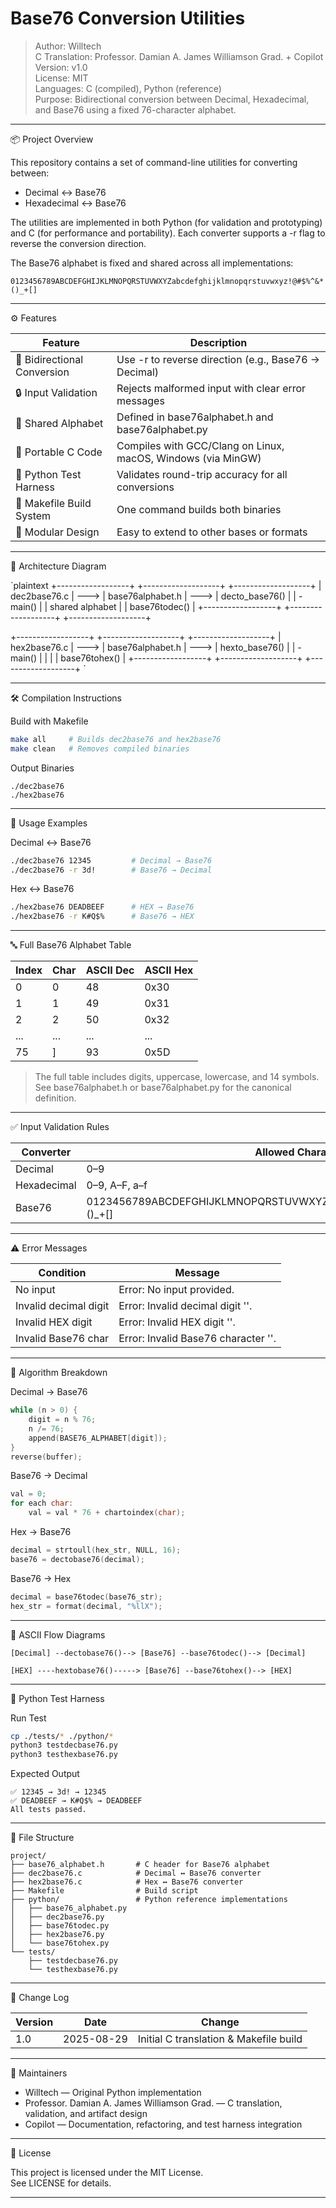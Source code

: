 # Base76 Conversion Utilities

> Author: Willtech  
> C Translation: Professor. Damian A. James Williamson Grad. + Copilot  
> Version: v1.0  
> License: MIT  
> Languages: C (compiled), Python (reference)  
> Purpose: Bidirectional conversion between Decimal, Hexadecimal, and Base76 using a fixed 76-character alphabet.

---

📦 Project Overview

This repository contains a set of command-line utilities for converting between:

- Decimal ↔️ Base76  
- Hexadecimal ↔️ Base76  

The utilities are implemented in both Python (for validation and prototyping) and C (for performance and portability). Each converter supports a -r flag to reverse the conversion direction.

The Base76 alphabet is fixed and shared across all implementations:

```
0123456789ABCDEFGHIJKLMNOPQRSTUVWXYZabcdefghijklmnopqrstuvwxyz!@#$%^&*()_+[]
```

---

⚙️ Features

| Feature                     | Description                                                                 |
|-----------------------------|-----------------------------------------------------------------------------|
| 🔁 Bidirectional Conversion | Use -r to reverse direction (e.g., Base76 → Decimal)                      |
| 🔒 Input Validation         | Rejects malformed input with clear error messages                          |
| 🧱 Shared Alphabet          | Defined in base76alphabet.h and base76alphabet.py                     |
| 🚀 Portable C Code          | Compiles with GCC/Clang on Linux, macOS, Windows (via MinGW)                |
| 🧪 Python Test Harness      | Validates round-trip accuracy for all conversions                          |
| 📜 Makefile Build System    | One command builds both binaries                                            |
| 🧩 Modular Design           | Easy to extend to other bases or formats                                    |

---

🧠 Architecture Diagram

`plaintext
+------------------+      +-------------------+      +-------------------+
|  dec2base76.c    | ---> | base76alphabet.h | ---> | decto_base76()   |
|   - main()       |      | shared alphabet   |      | base76todec()   |
+------------------+      +-------------------+      +-------------------+

+------------------+      +-------------------+      +-------------------+
|  hex2base76.c    | ---> | base76alphabet.h | ---> | hexto_base76()   |
|   - main()       |      |                   |      | base76tohex()   |
+------------------+      +-------------------+      +-------------------+
`

---

🛠️ Compilation Instructions

Build with Makefile

```bash
make all     # Builds dec2base76 and hex2base76
make clean   # Removes compiled binaries
```

Output Binaries

```
./dec2base76
./hex2base76
```

---

🚀 Usage Examples

Decimal ↔️ Base76

```bash
./dec2base76 12345         # Decimal → Base76
./dec2base76 -r 3d!        # Base76 → Decimal
```

Hex ↔️ Base76

```bash
./hex2base76 DEADBEEF      # HEX → Base76
./hex2base76 -r K#Q$%      # Base76 → HEX
```

---

🔤 Full Base76 Alphabet Table

| Index | Char | ASCII Dec | ASCII Hex |
|-------|------|-----------|-----------|
| 0     | 0    | 48        | 0x30      |
| 1     | 1    | 49        | 0x31      |
| 2     | 2    | 50        | 0x32      |
| ...   | ...  | ...       | ...       |
| 75    | ]    | 93        | 0x5D      |

> The full table includes digits, uppercase, lowercase, and 14 symbols.  
> See base76alphabet.h or base76alphabet.py for the canonical definition.

---

✅ Input Validation Rules

| Converter      | Allowed Characters                            |
|----------------|-----------------------------------------------|
| Decimal        | 0–9                                       |
| Hexadecimal    | 0–9, A–F, a–f                      |
| Base76         | 0123456789ABCDEFGHIJKLMNOPQRSTUVWXYZabcdefghijklmnopqrstuvwxyz!@#$%^&*()_+[] |

---

⚠️ Error Messages

| Condition               | Message                                        |
|-------------------------|------------------------------------------------|
| No input                | Error: No input provided.                    |
| Invalid decimal digit   | Error: Invalid decimal digit '<c>'.          |
| Invalid HEX digit       | Error: Invalid HEX digit '<c>'.              |
| Invalid Base76 char     | Error: Invalid Base76 character '<c>'.       |

---

🧮 Algorithm Breakdown

Decimal → Base76

```c
while (n > 0) {
    digit = n % 76;
    n /= 76;
    append(BASE76_ALPHABET[digit]);
}
reverse(buffer);
```

Base76 → Decimal

```c
val = 0;
for each char:
    val = val * 76 + chartoindex(char);
```

Hex → Base76

```c
decimal = strtoull(hex_str, NULL, 16);
base76 = dectobase76(decimal);
```

Base76 → Hex

```c
decimal = base76todec(base76_str);
hex_str = format(decimal, "%llX");
```

---

🔁 ASCII Flow Diagrams

```plaintext
[Decimal] --dectobase76()--> [Base76] --base76todec()--> [Decimal]

[HEX] ----hextobase76()-----> [Base76] --base76tohex()--> [HEX]
```

---

🧪 Python Test Harness

Run Test

```bash
cp ./tests/* ./python/*
python3 testdecbase76.py
python3 testhexbase76.py
```

Expected Output

```
✅ 12345 → 3d! → 12345
✅ DEADBEEF → K#Q$% → DEADBEEF
All tests passed.
```

---

📁 File Structure

```plaintext
project/
├── base76_alphabet.h       # C header for Base76 alphabet
├── dec2base76.c            # Decimal ↔️ Base76 converter
├── hex2base76.c            # Hex ↔️ Base76 converter
├── Makefile                # Build script
├── python/                 # Python reference implementations
│   ├── base76_alphabet.py
│   ├── dec2base76.py
│   ├── base76todec.py
│   ├── hex2base76.py
│   └── base76tohex.py
└── tests/
    ├── testdecbase76.py
    └── testhexbase76.py
```

---

📜 Change Log

| Version | Date       | Change                                |
|---------|------------|---------------------------------------|
| 1.0     | 2025-08-29 | Initial C translation & Makefile build|

---

👥 Maintainers

- Willtech — Original Python implementation  
- Professor. Damian A. James Williamson Grad. — C translation, validation, and artifact design  
- Copilot — Documentation, refactoring, and test harness integration  

---

📄 License

This project is licensed under the MIT License.  
See LICENSE for details.

---
